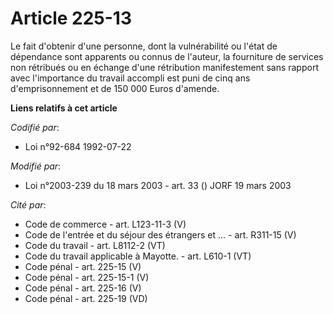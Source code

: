# Article 225-13

Le fait d'obtenir d'une personne, dont la vulnérabilité ou l'état de dépendance sont apparents ou connus de l'auteur, la
fourniture de services non rétribués ou en échange d'une rétribution manifestement sans rapport avec l'importance du travail
accompli est puni de cinq ans d'emprisonnement et de 150 000 Euros d'amende.

**Liens relatifs à cet article**

_Codifié par_:

  - Loi n°92-684 1992-07-22

_Modifié par_:

  - Loi n°2003-239 du 18 mars 2003 - art. 33 () JORF 19 mars 2003

_Cité par_:

  - Code de commerce - art. L123-11-3 (V)
  - Code de l'entrée et du séjour des étrangers et ... - art. R311-15 (V)
  - Code du travail - art. L8112-2 (VT)
  - Code du travail applicable à Mayotte. - art. L610-1 (VT)
  - Code pénal - art. 225-15 (V)
  - Code pénal - art. 225-15-1 (V)
  - Code pénal - art. 225-16 (V)
  - Code pénal - art. 225-19 (VD)
